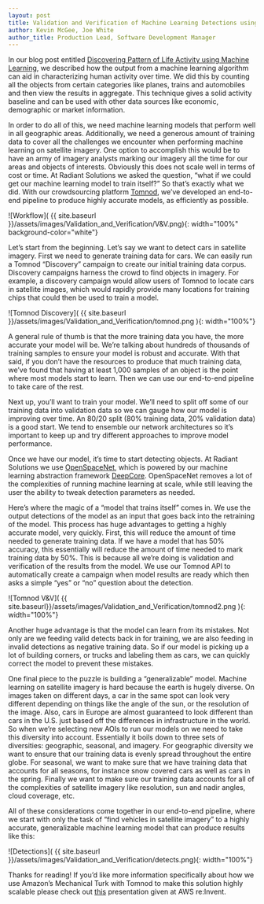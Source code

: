 ```yaml
---
layout: post
title: Validation and Verification of Machine Learning Detections using Tomnod
author: Kevin McGee, Joe White
author_title: Production Lead, Software Development Manager
---
```


In our blog post entitled [Discovering Pattern of Life Activity using Machine Learning](http://radiantsolutions.com/blog/discovering-pattern-of-life-activity-using-machine-learning), we described how the output from a machine learning algorithm can aid in characterizing human activity over time. We did this by counting all the objects from certain categories like planes, trains and automobiles and then view the results in aggregate. This technique gives a solid activity baseline and can be used with other data sources like economic, demographic or market information.

In order to do all of this, we need machine learning models that perform well in all geographic areas.  Additionally,  we need a generous amount of training data to cover all the challenges we encounter when performing machine learning on satellite imagery. One option to accomplish this would be to have an army of imagery analysts marking our imagery all the time for our areas and objects of interests. Obviously this does not scale well in terms of cost or time. At Radiant Solutions we asked the question, “what if we could get our machine learning model to train itself?” So that’s exactly what we did. With our crowdsourcing platform [Tomnod](https://www.tomnod.com), we’ve developed an end-to-end pipeline to produce highly accurate models, as efficiently as possible.

![Workflow]( {{ site.baseurl }}/assets/images/Validation_and_Verification/V&V.png){: width="100%" background-color="white"}

Let’s start from the beginning. Let’s say we want to detect cars in satellite imagery. First we need to generate training data for cars. We can easily run a Tomnod “Discovery” campaign to create our initial training data corpus.  Discovery campaigns harness the crowd to find objects in imagery.  For example, a discovery campaign would allow users of Tomnod to locate cars in satellite images, which would rapidly provide many locations for training chips that could then be used to train a model.

![Tomnod Discovery]( {{ site.baseurl }}/assets/images/Validation_and_Verification/tomnod.png ){: width="100%"}

A general rule of thumb is that the more training data you have, the more accurate your model will be. We’re talking about hundreds of thousands of training samples to ensure your model is robust and accurate. With that said, if you don’t have the resources to produce that much training data, we’ve found that having at least 1,000 samples of an object is the point where most models start to learn. Then we can use our end-to-end pipeline to take care of the rest.

Next up, you’ll want to train your model. We’ll need to split off some of our training data into validation data so we can gauge how our model is improving over time. An 80/20 split (80% training data, 20% validation data) is a good start. We tend to ensemble our network architectures so it’s important to keep up and try different approaches to improve model performance.

Once we have our model, it’s time to start detecting objects. At Radiant Solutions we use [OpenSpaceNet](https://github.com/DigitalGlobe/GGD-OpenSpaceNet), which is powered by our machine learning abstraction framework [DeepCore](http://deepcore.io). OpenSpaceNet removes a lot of the complexities of running machine learning at scale, while still leaving the user the ability to tweak detection parameters as needed.

Here’s where the magic of a “model that trains itself” comes in. We use the output detections of the model as an input that goes back into the retraining of the model. This process has huge advantages to getting a highly accurate model, very quickly. First, this will reduce the amount of time needed to generate training data. If we have a model that has 50% accuracy, this essentially will reduce the amount of time needed to mark training data by 50%. This is because all we’re doing is validation and verification of the results from the model. We use our Tomnod API to automatically create a campaign when model results are ready which then asks a simple “yes” or “no” question about the detection.

![Tomnod V&V]( {{ site.baseurl}}/assets/images/Validation_and_Verification/tomnod2.png ){: width="100%"}

Another huge advantage is that the model can learn from its mistakes. Not only are we feeding valid detects back in for training, we are also feeding in invalid detections as negative training data. So if our model is picking up a lot of building corners, or trucks and labeling them as cars, we can quickly correct the model to prevent these mistakes.

One final piece to the puzzle is building a “generalizable” model. Machine learning on satellite imagery is hard because the earth is hugely diverse. On images taken on different days, a car in the same spot can look very different depending on things like the angle of the sun, or the resolution of the image. Also, cars in Europe are almost guaranteed to look different than cars in the U.S. just based off the differences in infrastructure in the world. So when we’re selecting new AOIs to run our models on we need to take this diversity into account. Essentially it boils down to three sets of diversities: geographic, seasonal, and imagery. For geographic diversity we want to ensure that our training data is evenly spread throughout the entire globe. For seasonal, we want to make sure that we have training data that accounts for all seasons, for instance snow covered cars as well as cars in the spring. Finally we want to make sure our training data accounts for all of the complexities of satellite imagery like resolution, sun and nadir angles, cloud coverage, etc.

All of these considerations come together in our end-to-end pipeline, where we start with only the task of “find vehicles in satellite imagery” to a highly accurate, generalizable machine learning model that can produce results like this:

![Detections]( {{ site.baseurl }}/assets/images/Validation_and_Verification/detects.png){: width="100%"}

Thanks for reading! If you’d like more information specifically about how we use Amazon’s Mechanical Turk with Tomnod to make this solution highly scalable please check out [this](https://youtu.be/prpDfnguAY8) presentation given at AWS re:Invent.
